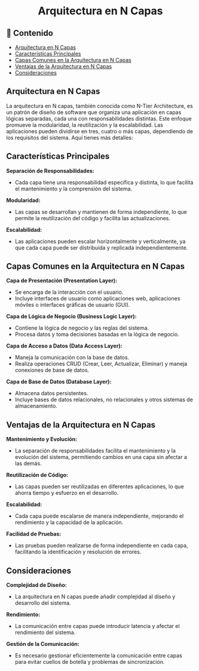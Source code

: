 <h1 align="center">Arquitectura en N Capas</h1>

<h2>📑 Contenido</h2>

- [Arquitectura en N Capas](#arquitectura-en-n-capas)
- [Características Principales](#características-principales)
- [Capas Comunes en la Arquitectura en N Capas](#capas-comunes-en-la-arquitectura-en-n-capas)
- [Ventajas de la Arquitectura en N Capas](#ventajas-de-la-arquitectura-en-n-capas)
- [Consideraciones](#consideraciones)

## Arquitectura en N Capas

La arquitectura en N capas, también conocida como N-Tier Architecture, es un patrón de diseño de software que organiza una aplicación en capas lógicas separadas, cada una con responsabilidades distintas. Este enfoque promueve la modularidad, la reutilización y la escalabilidad. Las aplicaciones pueden dividirse en tres, cuatro o más capas, dependiendo de los requisitos del sistema. Aquí tienes más detalles:

## Características Principales

**Separación de Responsabilidades:**

- Cada capa tiene una responsabilidad específica y distinta, lo que facilita el mantenimiento y la comprensión del sistema.

**Modularidad:**

- Las capas se desarrollan y mantienen de forma independiente, lo que permite la reutilización del código y facilita las actualizaciones.

**Escalabilidad:**

- Las aplicaciones pueden escalar horizontalmente y verticalmente, ya que cada capa puede ser distribuida y replicada independientemente.

## Capas Comunes en la Arquitectura en N Capas

**Capa de Presentación (Presentation Layer):**

- Se encarga de la interacción con el usuario.
- Incluye interfaces de usuario como aplicaciones web, aplicaciones móviles o interfaces gráficas de usuario (GUI).

**Capa de Lógica de Negocio (Business Logic Layer):**

- Contiene la lógica de negocio y las reglas del sistema.
- Procesa datos y toma decisiones basadas en la lógica de negocio.

**Capa de Acceso a Datos (Data Access Layer):**

- Maneja la comunicación con la base de datos.
- Realiza operaciones CRUD (Crear, Leer, Actualizar, Eliminar) y maneja conexiones de base de datos.

**Capa de Base de Datos (Database Layer):**

- Almacena datos persistentes.
- Incluye bases de datos relacionales, no relacionales y otros sistemas de almacenamiento.

## Ventajas de la Arquitectura en N Capas

**Mantenimiento y Evolución:**

- La separación de responsabilidades facilita el mantenimiento y la evolución del sistema, permitiendo cambios en una capa sin afectar a las demás.

**Reutilización de Código:**

- Las capas pueden ser reutilizadas en diferentes aplicaciones, lo que ahorra tiempo y esfuerzo en el desarrollo.

**Escalabilidad:**

- Cada capa puede escalarse de manera independiente, mejorando el rendimiento y la capacidad de la aplicación.

**Facilidad de Pruebas:**

- Las pruebas pueden realizarse de forma independiente en cada capa, facilitando la identificación y resolución de errores.

## Consideraciones

**Complejidad de Diseño:**

- La arquitectura en N capas puede añadir complejidad al diseño y desarrollo del sistema.

**Rendimiento:**

- La comunicación entre capas puede introducir latencia y afectar el rendimiento del sistema.

**Gestión de la Comunicación:**

- Es necesario gestionar eficientemente la comunicación entre capas para evitar cuellos de botella y problemas de sincronización.
